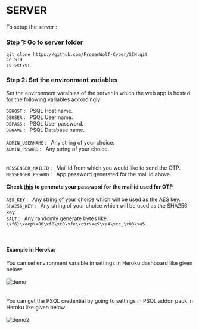 # SERVER

To setup the server :

### Step 1: Go to server folder
```shell
git clone https://github.com/FrozenWolf-Cyber/SIH.git
cd SIH
cd server
```

### Step 2: Set the environment variables

Set the environment varaibles of the server in which the web app is hosted for the following variables accordingly:

```DBHOST```&nbsp;:&nbsp;&nbsp; PSQL Host name.<br />
```DBUSER```&nbsp;:&nbsp;&nbsp; PSQL User name.<br />
```DBPASS```&nbsp;:&nbsp;&nbsp; PSQL User password.<br />
```DBNAME```&nbsp;:&nbsp;&nbsp; PSQL Database name.<br />
<br />
```ADMIN_USERNAME```&nbsp;:&nbsp;&nbsp; Any string of your choice.<br />
```ADMIN_PSSWRD```&nbsp;:&nbsp;&nbsp; Any string of your choice.<br />
<br /><br />
```MESSENGER_MAILID```&nbsp;:&nbsp;&nbsp; Mail id from which you would like to send the OTP.<br />
```MESSENGER_PSSWRD```&nbsp;:&nbsp;&nbsp; App password generated for the mail id above.  <br />
<br />
**Check [this](https://levelup.gitconnected.com/an-alternative-way-to-send-emails-in-python-5630a7efbe84) to generate your password for the mail id used for OTP**
<br /><br />
```AES_KEY```&nbsp;:&nbsp;&nbsp; Any string of your choice which will be used as the AES key.<br />
```SHA256_KEY```&nbsp;:&nbsp;&nbsp; Any string of your choice which will be used as the SHA256 key.<br />
```SALT```&nbsp;:&nbsp;&nbsp; Any randomly generate bytes like: ```\xf6}\xaep\x80\xf8\xc0\xfe\xc9r\xe9\xa4\xcc_\x03\xa5```<br />
<br />
<br />

#### Example in Heroku:
You can set environment varaible in settings in Heroku dashboard like given below:<br /><br />
![demo](https://user-images.githubusercontent.com/57902078/188234922-7439b5c4-3ae9-4772-8f8e-d2eaaf12b480.jpeg) <br /><br />
<br />You can get the PSQL credential by going to settings in PSQL addon pack in Heroku like given below:<br /><br />
![demo2](https://user-images.githubusercontent.com/57902078/188235042-17d4969d-2b78-43f6-a693-8923b5c3d678.jpg)

